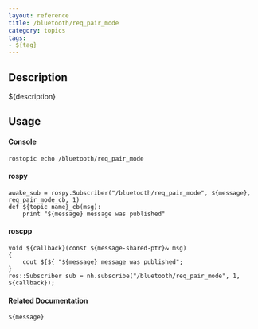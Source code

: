 ```yaml
---
layout: reference
title: /bluetooth/req_pair_mode
category: topics
tags: 
- ${tag}
---
```


## Description
${description}

## Usage
#### Console
```
rostopic echo /bluetooth/req_pair_mode
```

#### rospy
```
awake_sub = rospy.Subscriber("/bluetooth/req_pair_mode", ${message}, req_pair_mode_cb, 1)
def ${topic name}_cb(msg):
    print "${message} message was published"
```

#### roscpp
```
void ${callback}(const ${message-shared-ptr}& msg)
{
    cout ${${ "${message} message was published";
}
ros::Subscriber sub = nh.subscribe("/bluetooth/req_pair_mode", 1, ${callback});
```

#### Related Documentation
``${message}``  